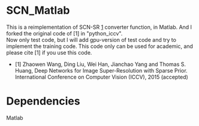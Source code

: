 # SCN_Matlab
This is a reimplementation of SCN-SR [1]([original](http://www.ifp.illinois.edu/~dingliu2/iccv15/)) converter function, in Matlab. And I forked the original code of [1] in "python_iccv".   
Now only test code, but I will add gpu-version of test code and try to implement the training code. This code only can be used for academic, and please cite [1] if you use this code. 

- [1] Zhaowen Wang, Ding Liu, Wei Han, Jianchao Yang and Thomas S. Huang, Deep Networks for Image Super-Resolution with Sparse Prior. International Conference on Computer Vision (ICCV), 2015 (accepted)

# Dependencies
Matlab
